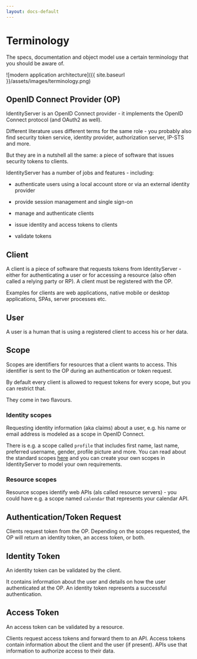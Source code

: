 ```yaml
---
layout: docs-default
---
```


# Terminology

The specs, documentation and object model use a certain terminology that you should be aware of.

![modern application architecture]({{ site.baseurl }}/assets/images/terminology.png)

## OpenID Connect Provider (OP)
IdentityServer is an OpenID Connect provider - it implements the OpenID Connect protocol (and OAuth2 as well).

Different literature uses different terms for the same role - you probably also find security token service,
identity provider, authorization server, IP-STS and more.

But they are in a nutshell all the same: a piece of software that issues security tokens to clients.

IdentityServer has a number of jobs and features - including:

* authenticate users using a local account store or via an external identity provider

* provide session management and single sign-on

* manage and authenticate clients

* issue identity and access tokens to clients

* validate tokens

## Client
A client is a piece of software that requests tokens from IdentityServer - either for authenticating a user or
for accessing a resource (also often called a relying party or RP). A client must be registered with the OP.

Examples for clients are web applications, native mobile or desktop applications, SPAs, server processes etc.

## User
A user is a human that is using a registered client to access his or her data.

## Scope
Scopes are identifiers for resources that a client wants to access. This identifier is sent to the OP during an
authentication or token request.

By default every client is allowed to request tokens for every scope, but you can restrict that.

They come in two flavours.

### Identity scopes
Requesting identity information (aka claims) about a user, e.g. his name or email address is modeled as a scope in OpenID Connect.

There is e.g. a scope called `profile` that includes first name, last name, preferred username, gender, profile picture and more.
You can read about the standard scopes [here](http://openid.net/specs/openid-connect-core-1_0.html#ScopeClaims) and you can create your own scopes in IdentityServer to model your own requirements.

### Resource scopes
Resource scopes identify web APIs (als called resource servers) - you could have e.g. a scope named `calendar` that represents your calendar API.

## Authentication/Token Request
Clients request token from the OP. Depending on the scopes requested, the OP will return an identity token, an access token, or both.

## Identity Token
An identity token can be validated by the client.

It contains information about the user and details on how the user authenticated at the OP.
An identity token represents a successful authentication.

## Access Token
An access token can be validated by a resource.

Clients request access tokens and forward them to an API. Access tokens contain information about the client and the user (if present).
APIs use that information to authorize access to their data.
